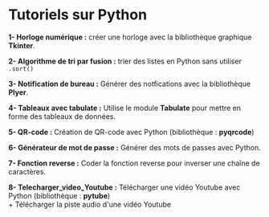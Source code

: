 # Tutoriels sur Python

**1- Horloge numérique :** créer une horloge avec la bibliothèque graphique **Tkinter**.

**2- Algorithme de tri par fusion :** trier des listes en Python sans utiliser `.sort()`

**3- Notification de bureau :** Générer des notfications avec la bibliothèque **Plyer**.

**4- Tableaux avec tabulate :** Utilise le module **Tabulate** pour mettre en forme des tableaux de données.

**5- QR-code :** Création de QR-code avec Python (bibliothèque : **pyqrcode**)

**6- Générateur de mot de passe :** Générer des mots de passes avec Python. 

**7- Fonction reverse :** Coder la fonction reverse pour inverser une chaîne de caractères.

**8- Telecharger_video_Youtube :** Télécharger une vidéo Youtube avec Python (bibliothèque : **pytube**) <br>             + Télécharger la piste audio d'une vidéo Youtube
